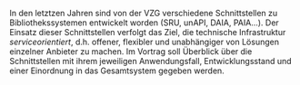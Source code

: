 In den letztzen Jahren sind von der VZG verschiedene Schnittstellen zu
Bibliothekssystemen entwickelt worden (SRU, unAPI, DAIA, PAIA...). Der Einsatz
dieser Schnittstellen verfolgt das Ziel, die technische Infrastruktur
*serviceorientiert*, d.h. offener, flexibler und unabhängiger von Lösungen
einzelner Anbieter zu machen. Im Vortrag soll Überblick über die Schnittstellen 
mit ihrem jeweiligen Anwendungsfall, Entwicklungsstand und einer Einordnung
in das Gesamtsystem gegeben werden.
